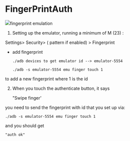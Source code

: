 # FingerPrintAuth

<img src="http://i.imgur.com/pJJ3WT8.png">fingerprint emulation</img>


1) Setting up the emulator, running a minimum of M (23) :

Settings> Security> ( pattern if enabled) > Fingerprint
+ add fingerprint
    
      ./adb devices to get emulator id --> emulator-5554

      ./adb -s emulator-5554 emu finger touch 1
 
 to add a new fingerprint where 1 is the id
 
 2) When you touch the authenticate button, it says
 
     "Swipe finger'
 
 you need to send the fingerprint with id that you set up via:


    ./adb -s emulator-5554 emu finger touch 1


and you should get 

    "auth ok"
 
 






